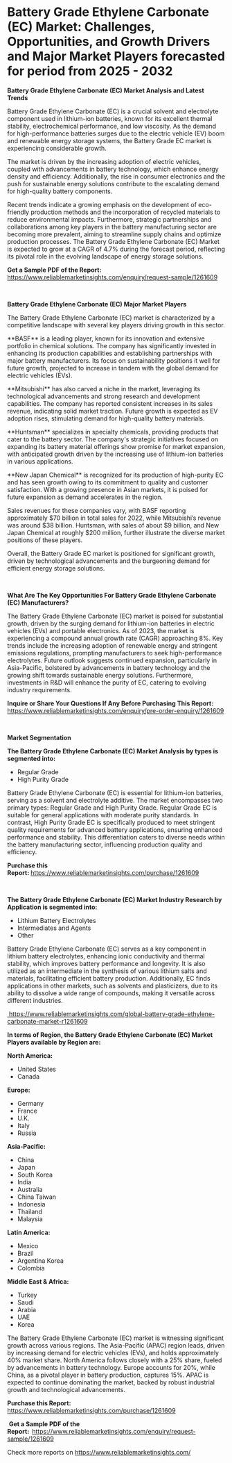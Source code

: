 <p><h1>Battery Grade Ethylene Carbonate (EC) Market: Challenges, Opportunities, and Growth Drivers and Major Market Players forecasted for period from 2025 - 2032</h1></p><p><strong>Battery Grade Ethylene Carbonate (EC) Market Analysis and Latest Trends</strong></p>
<p><p>Battery Grade Ethylene Carbonate (EC) is a crucial solvent and electrolyte component used in lithium-ion batteries, known for its excellent thermal stability, electrochemical performance, and low viscosity. As the demand for high-performance batteries surges due to the electric vehicle (EV) boom and renewable energy storage systems, the Battery Grade EC market is experiencing considerable growth.</p><p>The market is driven by the increasing adoption of electric vehicles, coupled with advancements in battery technology, which enhance energy density and efficiency. Additionally, the rise in consumer electronics and the push for sustainable energy solutions contribute to the escalating demand for high-quality battery components.</p><p>Recent trends indicate a growing emphasis on the development of eco-friendly production methods and the incorporation of recycled materials to reduce environmental impacts. Furthermore, strategic partnerships and collaborations among key players in the battery manufacturing sector are becoming more prevalent, aiming to streamline supply chains and optimize production processes. The Battery Grade Ethylene Carbonate (EC) Market is expected to grow at a CAGR of 4.7% during the forecast period, reflecting its pivotal role in the evolving landscape of energy storage solutions.</p></p>
<p><strong>Get a Sample PDF of the Report:&nbsp;</strong> <a href="https://www.reliablemarketinsights.com/enquiry/request-sample/1261609?utm_campaign=3290&utm_medium=2&utm_source=Github&utm_content=ia&utm_term=03042025&utm_id=battery-grade-ethylene-carbonate-ec">https://www.reliablemarketinsights.com/enquiry/request-sample/1261609</a></p>
<p>&nbsp;</p>
<p><strong>Battery Grade Ethylene Carbonate (EC) Major Market Players</strong></p>
<p><p>The Battery Grade Ethylene Carbonate (EC) market is characterized by a competitive landscape with several key players driving growth in this sector. </p><p>**BASF** is a leading player, known for its innovation and extensive portfolio in chemical solutions. The company has significantly invested in enhancing its production capabilities and establishing partnerships with major battery manufacturers. Its focus on sustainability positions it well for future growth, projected to increase in tandem with the global demand for electric vehicles (EVs).</p><p>**Mitsubishi** has also carved a niche in the market, leveraging its technological advancements and strong research and development capabilities. The company has reported consistent increases in its sales revenue, indicating solid market traction. Future growth is expected as EV adoption rises, stimulating demand for high-quality battery materials.</p><p>**Huntsman** specializes in specialty chemicals, providing products that cater to the battery sector. The company's strategic initiatives focused on expanding its battery material offerings show promise for market expansion, with anticipated growth driven by the increasing use of lithium-ion batteries in various applications.</p><p>**New Japan Chemical** is recognized for its production of high-purity EC and has seen growth owing to its commitment to quality and customer satisfaction. With a growing presence in Asian markets, it is poised for future expansion as demand accelerates in the region.</p><p>Sales revenues for these companies vary, with BASF reporting approximately $70 billion in total sales for 2022, while Mitsubishi’s revenue was around $38 billion. Huntsman, with sales of about $9 billion, and New Japan Chemical at roughly $200 million, further illustrate the diverse market positions of these players.</p><p>Overall, the Battery Grade EC market is positioned for significant growth, driven by technological advancements and the burgeoning demand for efficient energy storage solutions.</p></p>
<p>&nbsp;</p>
<p><strong>What Are The Key Opportunities For Battery Grade Ethylene Carbonate (EC) Manufacturers?</strong></p>
<p><p>The Battery Grade Ethylene Carbonate (EC) market is poised for substantial growth, driven by the surging demand for lithium-ion batteries in electric vehicles (EVs) and portable electronics. As of 2023, the market is experiencing a compound annual growth rate (CAGR) approaching 8%. Key trends include the increasing adoption of renewable energy and stringent emissions regulations, prompting manufacturers to seek high-performance electrolytes. Future outlook suggests continued expansion, particularly in Asia-Pacific, bolstered by advancements in battery technology and the growing shift towards sustainable energy solutions. Furthermore, investments in R&D will enhance the purity of EC, catering to evolving industry requirements.</p></p>
<p><strong>Inquire or Share Your Questions If Any Before Purchasing This Report:</strong> <a href="https://www.reliablemarketinsights.com/enquiry/pre-order-enquiry/1261609?utm_campaign=3290&utm_medium=2&utm_source=Github&utm_content=ia&utm_term=03042025&utm_id=battery-grade-ethylene-carbonate-ec">https://www.reliablemarketinsights.com/enquiry/pre-order-enquiry/1261609</a></p>
<p>&nbsp;</p>
<p><strong>Market Segmentation</strong></p>
<p><strong>The Battery Grade Ethylene Carbonate (EC) Market Analysis by types is segmented into:</strong></p>
<p><ul><li>Regular Grade</li><li>High Purity Grade</li></ul></p>
<p><p>Battery Grade Ethylene Carbonate (EC) is essential for lithium-ion batteries, serving as a solvent and electrolyte additive. The market encompasses two primary types: Regular Grade and High Purity Grade. Regular Grade EC is suitable for general applications with moderate purity standards. In contrast, High Purity Grade EC is specifically produced to meet stringent quality requirements for advanced battery applications, ensuring enhanced performance and stability. This differentiation caters to diverse needs within the battery manufacturing sector, influencing production quality and efficiency.</p></p>
<p><strong>Purchase this Report:&nbsp;</strong><a href="https://www.reliablemarketinsights.com/purchase/1261609?utm_campaign=3290&utm_medium=2&utm_source=Github&utm_content=ia&utm_term=03042025&utm_id=battery-grade-ethylene-carbonate-ec">https://www.reliablemarketinsights.com/purchase/1261609</a></p>
<p>&nbsp;</p>
<p><strong>The Battery Grade Ethylene Carbonate (EC) Market Industry Research by Application is segmented into:</strong></p>
<p><ul><li>Lithium Battery Electrolytes</li><li>Intermediates and Agents</li><li>Other</li></ul></p>
<p><p>Battery Grade Ethylene Carbonate (EC) serves as a key component in lithium battery electrolytes, enhancing ionic conductivity and thermal stability, which improves battery performance and longevity. It is also utilized as an intermediate in the synthesis of various lithium salts and materials, facilitating efficient battery production. Additionally, EC finds applications in other markets, such as solvents and plasticizers, due to its ability to dissolve a wide range of compounds, making it versatile across different industries.</p></p>
<p><a href="https://www.reliablemarketinsights.com/global-battery-grade-ethylene-carbonate-market-r1261609?utm_campaign=3290&utm_medium=2&utm_source=Github&utm_content=ia&utm_term=03042025&utm_id=battery-grade-ethylene-carbonate-ec">&nbsp;https://www.reliablemarketinsights.com/global-battery-grade-ethylene-carbonate-market-r1261609</a></p>
<p><strong>In terms of Region, the Battery Grade Ethylene Carbonate (EC) Market Players available by Region are:</strong></p>
<p>
    <p> <strong> North America: </strong>
        <ul>
            <li>United States</li>
            <li>Canada</li>
        </ul>
        </p> 
    <p> <strong> Europe: </strong>
        <ul>
            <li>Germany</li>
            <li>France</li>
            <li>U.K.</li>
            <li>Italy</li>
            <li>Russia</li>
        </ul>
        </p> 
    <p> <strong> Asia-Pacific: </strong>
        <ul>
            <li>China</li>
            <li>Japan</li>
            <li>South Korea</li>
            <li>India</li>
            <li>Australia</li>
            <li>China Taiwan</li>
            <li>Indonesia</li>
            <li>Thailand</li>
            <li>Malaysia</li>
        </ul>
        </p> 
    <p> <strong> Latin America: </strong>
        <ul>
            <li>Mexico</li>
            <li>Brazil</li>
            <li>Argentina Korea</li>
            <li>Colombia</li>
        </ul>
        </p> 
    <p> <strong> Middle East & Africa: </strong>
        <ul>
            <li>Turkey</li>
            <li>Saudi</li>
            <li>Arabia</li>
            <li>UAE</li>
            <li>Korea</li>
        </ul>
    </p>
    </p>
<p><p>The Battery Grade Ethylene Carbonate (EC) market is witnessing significant growth across various regions. The Asia-Pacific (APAC) region leads, driven by increasing demand for electric vehicles (EVs), and holds approximately 40% market share. North America follows closely with a 25% share, fueled by advancements in battery technology. Europe accounts for 20%, while China, as a pivotal player in battery production, captures 15%. APAC is expected to continue dominating the market, backed by robust industrial growth and technological advancements.</p></p>
<p><strong>Purchase this Report: </strong><a href="https://www.reliablemarketinsights.com/purchase/1261609?utm_campaign=3290&utm_medium=2&utm_source=Github&utm_content=ia&utm_term=03042025&utm_id=battery-grade-ethylene-carbonate-ec">https://www.reliablemarketinsights.com/purchase/1261609</a></p>
<p>&nbsp;<strong>Get a Sample PDF of the Report:&nbsp;&nbsp;</strong><a href="https://www.reliablemarketinsights.com/enquiry/request-sample/1261609?utm_campaign=3290&utm_medium=2&utm_source=Github&utm_content=ia&utm_term=03042025&utm_id=battery-grade-ethylene-carbonate-ec">https://www.reliablemarketinsights.com/enquiry/request-sample/1261609</a></p>
<p><strong></strong></p>
<p>Check more reports on <a href="https://www.reliablemarketinsights.com/?utm_campaign=3290&utm_medium=2&utm_source=Github&utm_content=ia&utm_term=03042025&utm_id=battery-grade-ethylene-carbonate-ec">https://www.reliablemarketinsights.com/</a></p>